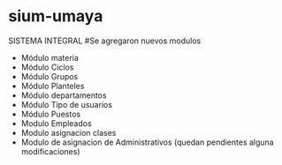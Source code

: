 # sium-umaya
SISTEMA INTEGRAL
#Se agregaron nuevos modulos
* Módulo materia
* Módulo Ciclos
* Módulo Grupos
* Módulo Planteles
* Módulo departamentos
* Módulo Tipo de usuarios
* Módulo Puestos
* Modulo Empleados
* Modulo asignacion clases
* Modulo de asignacion de Administrativos (quedan pendientes alguna modificaciones)


